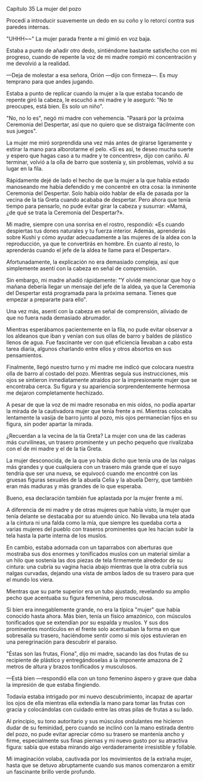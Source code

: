 
Capítulo 35 La mujer del pozo

Procedí a introducir suavemente un dedo en su coño y lo retorcí contra sus paredes internas.

"UHHH~~" La mujer parada frente a mí gimió en voz baja.

Estaba a punto de añadir otro dedo, sintiéndome bastante satisfecho con mi progreso, cuando de repente la voz de mi madre rompió mi concentración y me devolvió a la realidad.

—Deja de molestar a esa señora, Orión —dijo con firmeza—. Es muy temprano para que andes jugando.

Estaba a punto de replicar cuando la mujer a la que estaba tocando de repente giró la cabeza, le escuchó a mi madre y le aseguró: "No te preocupes, está bien. Es solo un niño".

"No, no lo es", negó mi madre con vehemencia. "Pasará por la próxima Ceremonia del Despertar, así que no quiero que se distraiga fácilmente con sus juegos".

La mujer me miró sorprendida una vez más antes de girarse ligeramente y estirar la mano para alborotarme el pelo. «Si es así, te deseo mucha suerte y espero que hagas caso a tu madre y te concentres», dijo con cariño. Al terminar, volvió a la olla de barro que sostenía y, sin problemas, volvió a su lugar en la fila.

Rápidamente dejé de lado el hecho de que la mujer a la que había estado manoseando me había defendido y me concentré en otra cosa: la inminente Ceremonia del Despertar. Solo había oído hablar de ella de pasada por la vecina de la tía Greta cuando acababa de despertar. Pero ahora que tenía tiempo para pensarlo, no pude evitar girar la cabeza y susurrar: «Mamá, ¿de qué se trata la Ceremonia del Despertar?».

Mi madre, siempre con una sonrisa en el rostro, respondió: «Es cuando despiertas tus dones naturales y tu fuerza interior. Además, aprenderás sobre Kushi y cómo ayudar adecuadamente a las mujeres de la aldea con la reproducción, ya que te convertirás en hombre. En cuanto al resto, lo aprenderás cuando el jefe de la aldea te llame para el Despertar».

Afortunadamente, la explicación no era demasiado compleja, así que simplemente asentí con la cabeza en señal de comprensión.

Sin embargo, mi madre añadió rápidamente: "Y olvidé mencionar que hoy o mañana debería llegar un mensaje del jefe de la aldea, ya que la Ceremonia del Despertar está programada para la próxima semana. Tienes que empezar a prepararte para ello".

Una vez más, asentí con la cabeza en señal de comprensión, aliviado de que no fuera nada demasiado abrumador.

Mientras esperábamos pacientemente en la fila, no pude evitar observar a los aldeanos que iban y venían con sus ollas de barro y baldes de plástico llenos de agua. Fue fascinante ver con qué eficiencia llevaban a cabo esta tarea diaria, algunos charlando entre ellos y otros absortos en sus pensamientos.

Finalmente, llegó nuestro turno y mi madre me indicó que colocara nuestra olla de barro al costado del pozo. Mientras seguía sus instrucciones, mis ojos se sintieron inmediatamente atraídos por la impresionante mujer que se encontraba cerca. Su figura y su apariencia sorprendentemente hermosa me dejaron completamente hechizado.

A pesar de que la voz de mi madre resonaba en mis oídos, no podía apartar la mirada de la cautivadora mujer que tenía frente a mí. Mientras colocaba lentamente la vasija de barro junto al pozo, mis ojos permanecían fijos en su figura, sin poder apartar la mirada.

¿Recuerdan a la vecina de la tía Greta? La mujer con una de las caderas más curvilíneas, un trasero prominente y un pecho pequeño que rivalizaba con el de mi madre y el de la tía Greta.

La mujer desconocida, de la que yo había dicho que tenía una de las nalgas más grandes y que cualquiera con un trasero más grande que el suyo tendría que ser una nueva, se equivocó cuando me encontré con las gruesas figuras sexuales de la abuela Celia y la abuela Derry, que también eran más maduras y más grandes de lo que esperaba.

Bueno, esa declaración también fue aplastada por la mujer frente a mí.

A diferencia de mi madre y de otras mujeres que había visto, la mujer que tenía delante se destacaba por su atuendo único. No llevaba una tela atada a la cintura ni una falda como la mía, que siempre les quedaba corta a varias mujeres del pueblo con traseros prominentes que les hacían subir la tela hasta la parte interna de los muslos.

En cambio, estaba adornada con un taparrabos con aberturas que mostraba sus dos enormes y tonificados muslos con un material similar a un hilo que sostenía las dos piezas de tela firmemente alrededor de su cintura: una cubría su vagina hacia abajo mientras que la otra cubría sus nalgas curvadas, dejando una vista de ambos lados de su trasero para que el mundo los viera.

Mientras que su parte superior era un tubo ajustado, revelando su amplio pecho que acentuaba su figura femenina, pero musculosa.

Si bien era innegablemente grande, no era la típica "mujer" que había conocido hasta ahora. Más bien, tenía un físico amazónico, con músculos tonificados que se extendían por su espalda y muslos. Y sus dos prominentes montículos en el frente solo acentuaban la forma en que sobresalía su trasero, haciéndome sentir como si mis ojos estuvieran en una peregrinación para descubrir el paraíso.

"Éstas son las frutas, Fiona", dijo mi madre, sacando las dos frutas de su recipiente de plástico y entregándoselas a la imponente amazona de 2 metros de altura y brazos tonificados y musculosos.

—Está bien —respondió ella con un tono femenino áspero y grave que daba la impresión de que estaba fingiendo.

Todavía estaba intrigado por mi nuevo descubrimiento, incapaz de apartar los ojos de ella mientras ella extendía la mano para tomar las frutas con gracia y colocándolas con cuidado entre las otras pilas de frutas a su lado.

Al principio, su tono autoritario y sus músculos ondulantes me hicieron dudar de su feminidad, pero cuando se inclinó con la mano estirada dentro del pozo, no pude evitar apreciar cómo su trasero se mantenía ancho y firme, especialmente sus finas piernas y mi nuevo gusto por su atractiva figura: sabía que estaba mirando algo verdaderamente irresistible y follable.

Mi imaginación volaba, cautivada por los movimientos de la extraña mujer, hasta que se detuvo abruptamente cuando sus manos comenzaron a emitir un fascinante brillo verde profundo.